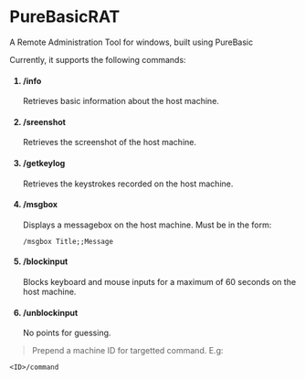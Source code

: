# PureBasicRAT
A Remote Administration Tool for windows, built using PureBasic
<p>
Currently, it supports the following commands:
<ol>
<h4><li>/info</li></h4>
<p>
Retrieves basic information about the host machine.
</p>
<h4><li>/sreenshot</li></h4>
<p>
Retrieves the screenshot of the host machine.
</p>
<h4><li>/getkeylog</li></h4>
<p>
Retrieves the keystrokes recorded on the host machine.
</p>
<h4><li>/msgbox</li></h4>
<p>
Displays a messagebox on the host machine. Must be in the form:

```
/msgbox Title;;Message
```

</p>
<h4><li>/blockinput</li></h4>
<p>
Blocks keyboard and mouse inputs for a maximum of 60 seconds on the host machine.
</p>
</p>
<h4><li>/unblockinput</li></h4>
<p>
No points for guessing.
</p>
</ol>

<p>


>Prepend a machine ID for targetted command. E.g:

```
<ID>/command
```

</p>
